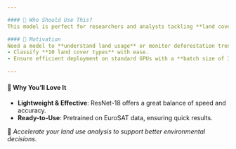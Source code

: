 ```yaml
---

#### 🤖 Who Should Use This?  
This model is perfect for researchers and analysts tackling **land cover classification** tasks. Leveraging Sentinel-2 data and a robust ResNet-18 backbone, it identifies scenes like **forests**, **urban areas**, and **croplands**.  

#### 🧭 Motivation  
Need a model to **understand land usage** or monitor deforestation trends?  
- Classify **10 land cover types** with ease.  
- Ensure efficient deployment on standard GPUs with a **batch size of 3300**.  

---
```


#### 🎉 Why You’ll Love It  
- **Lightweight & Effective**: ResNet-18 offers a great balance of speed and accuracy.  
- **Ready-to-Use**: Pretrained on EuroSAT data, ensuring quick results.

🌱 *Accelerate your land use analysis to support better environmental decisions.*  
